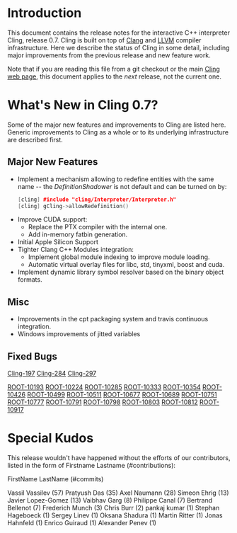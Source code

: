 Introduction
============

This document contains the release notes for the interactive C++ interpreter
Cling, release 0.7. Cling is built on top of [Clang](http://clang.llvm.org) and
[LLVM](http://llvm.org>) compiler infrastructure. Here we
describe the status of Cling in some detail, including major
improvements from the previous release and new feature work.

Note that if you are reading this file from a git checkout or the main
[Cling web page](https://rawgit.com/root-project/cling/master/www/index.html),
this document applies to the *next* release, not the current one.

What's New in Cling 0.7?
========================

Some of the major new features and improvements to Cling are listed
here. Generic improvements to Cling as a whole or to its underlying
infrastructure are described first.

Major New Features
------------------
* Implement a mechanism allowing to redefine entities with the same name -- the
  *DefinitionShadower* is not default and can be turned on by:
  ```cpp
  [cling] #include "cling/Interpreter/Interpreter.h"
  [cling] gCling->allowRedefinition()
  ```
* Improve CUDA support:
  - Replace the PTX compiler with the internal one.
  - Add in-memory fatbin generation.
* Initial Apple Silicon Support
* Tighter Clang C++ Modules integration:
  - Implement global module indexing to improve module loading.
  - Automatic virtual overlay files for libc, std, tinyxml, boost and cuda.
* Implement dynamic library symbol resolver based on the binary object formats.

Misc
----
* Improvements in the cpt packaging system and travis continuous integration.
* Windows improvements of jitted variables 


Fixed Bugs
----------
[Cling-197](https://github.com/root-project/cling/issues/197)
[Cling-284](https://github.com/root-project/cling/issues/284)
[Cling-297](https://github.com/root-project/cling/issues/297)

[ROOT-10193](https://sft.its.cern.ch/jira/browse/ROOT-10193)
[ROOT-10224](https://sft.its.cern.ch/jira/browse/ROOT-10224)
[ROOT-10285](https://sft.its.cern.ch/jira/browse/ROOT-10285)
[ROOT-10333](https://sft.its.cern.ch/jira/browse/ROOT-10333)
[ROOT-10354](https://sft.its.cern.ch/jira/browse/ROOT-10354)
[ROOT-10426](https://sft.its.cern.ch/jira/browse/ROOT-10426)
[ROOT-10499](https://sft.its.cern.ch/jira/browse/ROOT-10499)
[ROOT-10511](https://sft.its.cern.ch/jira/browse/ROOT-10511)
[ROOT-10677](https://sft.its.cern.ch/jira/browse/ROOT-10677)
[ROOT-10689](https://sft.its.cern.ch/jira/browse/ROOT-10689)
[ROOT-10751](https://sft.its.cern.ch/jira/browse/ROOT-10751)
[ROOT-10777](https://sft.its.cern.ch/jira/browse/ROOT-10777)
[ROOT-10791](https://sft.its.cern.ch/jira/browse/ROOT-10791)
[ROOT-10798](https://sft.its.cern.ch/jira/browse/ROOT-10798)
[ROOT-10803](https://sft.its.cern.ch/jira/browse/ROOT-10803)
[ROOT-10812](https://sft.its.cern.ch/jira/browse/ROOT-10812)
[ROOT-10917](https://sft.its.cern.ch/jira/browse/ROOT-10917)


<!---Additional Information
----------------------
A wide variety of additional information is available on the
[Cling web page](http://root.cern/cling). The web page contains versions of
the API documentation which are up-to-date with the git version of the source
code. You can access versions of these documents specific to this release by
going into the “clang/docs/” directory in the Cling source tree.

If you have any questions or comments about Cling, please feel free to contact
us via the mailing list.--->


Special Kudos
=============
This release wouldn't have happened without the efforts of our contributors,
listed in the form of Firstname Lastname (#contributions):

FirstName LastName (#commits)

Vassil Vassilev (57)
Pratyush Das (35)
Axel Naumann (28)
Simeon Ehrig (13)
Javier Lopez-Gomez (13)
Vaibhav Garg (8)
Philippe Canal (7)
Bertrand Bellenot (7)
Frederich Munch (3)
Chris Burr (2)
pankaj kumar (1)
Stephan Hageboeck (1)
Sergey Linev (1)
Oksana Shadura (1)
Martin Ritter (1)
Jonas Hahnfeld (1)
Enrico Guiraud (1)
Alexander Penev (1)
